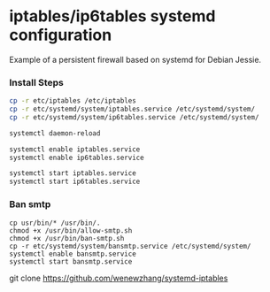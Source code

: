 # iptables/ip6tables systemd configuration

Example of a persistent firewall based on systemd for Debian Jessie.

### Install Steps
```sh
cp -r etc/iptables /etc/iptables
cp -r etc/systemd/system/iptables.service /etc/systemd/system/
cp -r etc/systemd/system/ip6tables.service /etc/systemd/system/

systemctl daemon-reload

systemctl enable iptables.service
systemctl enable ip6tables.service

systemctl start iptables.service
systemctl start ip6tables.service
```

### Ban smtp
```
cp usr/bin/* /usr/bin/.
chmod +x /usr/bin/allow-smtp.sh
chmod +x /usr/bin/ban-smtp.sh
cp -r etc/systemd/system/bansmtp.service /etc/systemd/system/
systemctl enable bansmtp.service
systemctl start bansmtp.service
```

git clone https://github.com/wenewzhang/systemd-iptables